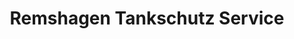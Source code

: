 ---
title: "Remshagen Tankschutz Service"
url: /roesrath/remshagen-tankschutz-service/
shop: Allgemein
---